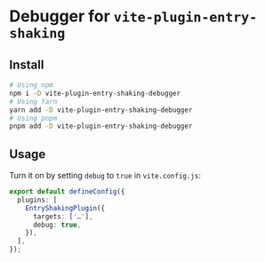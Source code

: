 # Debugger for `vite-plugin-entry-shaking`

## Install

```bash
# Using npm
npm i -D vite-plugin-entry-shaking-debugger
# Using Yarn
yarn add -D vite-plugin-entry-shaking-debugger
# Using pnpm
pnpm add -D vite-plugin-entry-shaking-debugger
```

## Usage

Turn it on by setting `debug` to `true` in `vite.config.js`:

```ts
export default defineConfig({
  plugins: [
    EntryShakingPlugin({
      targets: ['…'],
      debug: true,
    }),
  ],
});
```
